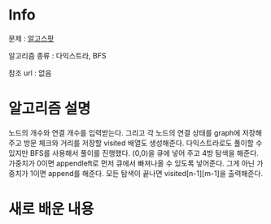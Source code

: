 # Info

문제 : [알고스팟](https://www.acmicpc.net/problem/1261)

알고리즘 종류 : 다익스트라, BFS

참조 url : 없음

# 알고리즘 설명

노드의 개수와 연결 개수를 입력받는다.
그리고 각 노드의 연결 상태를 graph에 저장해주고 방문 체크와 거리를 저장할 visited 배열도 생성해준다.
다익스트라로도 풀이할 수 있지만 BFS를 사용해서 풀이를 진행했다.
(0,0)을 큐에 넣어 주고 4방 탐색을 해준다. 가중치가 0이면 appendleft로 먼저 큐에서 빠져나올 수 있도록 넣어준다. 그게 아닌 가중치가 1이면 append를 해준다.
모든 탐색이 끝나면 visited[n-1][m-1]을 출력해준다.


# 새로 배운 내용
